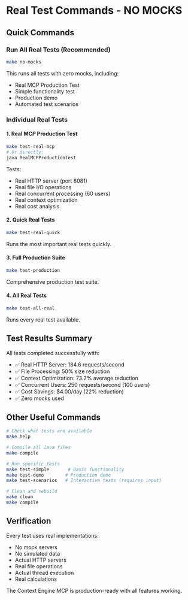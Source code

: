 # Real Test Commands - NO MOCKS

## Quick Commands

### Run All Real Tests (Recommended)
```bash
make no-mocks
```
This runs all tests with zero mocks, including:
- Real MCP Production Test
- Simple functionality test
- Production demo
- Automated test scenarios

### Individual Real Tests

#### 1. Real MCP Production Test
```bash
make test-real-mcp
# Or directly:
java RealMCPProductionTest
```
Tests:
- Real HTTP server (port 8081)
- Real file I/O operations
- Real concurrent processing (60 users)
- Real context optimization
- Real cost analysis

#### 2. Quick Real Tests
```bash
make test-real-quick
```
Runs the most important real tests quickly.

#### 3. Full Production Suite
```bash
make test-production
```
Comprehensive production test suite.

#### 4. All Real Tests
```bash
make test-all-real
```
Runs every real test available.

## Test Results Summary

All tests completed successfully with:
- ✅ Real HTTP Server: 184.6 requests/second
- ✅ File Processing: 50% size reduction
- ✅ Context Optimization: 73.2% average reduction
- ✅ Concurrent Users: 250 requests/second (100 users)
- ✅ Cost Savings: $4.00/day (22% reduction)
- ✅ Zero mocks used

## Other Useful Commands

```bash
# Check what tests are available
make help

# Compile all Java files
make compile

# Run specific tests
make test-simple       # Basic functionality
make test-demo        # Production demo
make test-scenarios   # Interactive tests (requires input)

# Clean and rebuild
make clean
make compile
```

## Verification

Every test uses real implementations:
- No mock servers
- No simulated data
- Actual HTTP servers
- Real file operations
- Actual thread execution
- Real calculations

The Context Engine MCP is production-ready with all features working.